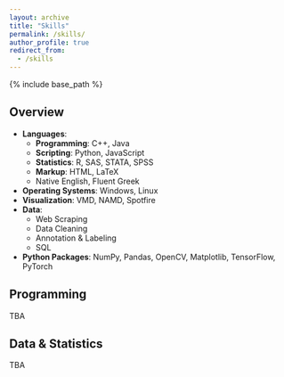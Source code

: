 ```yaml
---
layout: archive
title: "Skills"
permalink: /skills/
author_profile: true
redirect_from:
  - /skills
---
```


{% include base_path %}
  
Overview
------

* **Languages**:
  * **Programming**: C++, Java
  * **Scripting**: Python, JavaScript
  * **Statistics**: R, SAS, STATA, SPSS
  * **Markup**: HTML, LaTeX
  * Native English, Fluent Greek
* **Operating Systems**: Windows, Linux
* **Visualization**: VMD, NAMD, Spotfire
* **Data**:
  * Web Scraping
  * Data Cleaning
  * Annotation & Labeling
  * SQL
* **Python Packages**: NumPy, Pandas, OpenCV, Matplotlib, TensorFlow, PyTorch

  
Programming
------

TBA

Data & Statistics
------

TBA
